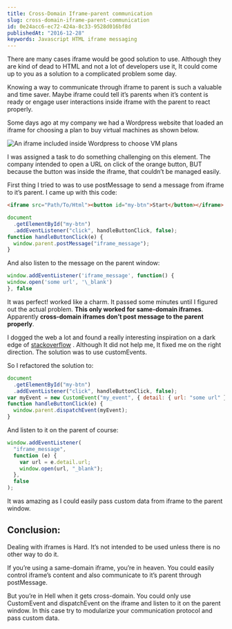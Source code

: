 ```yaml
---
title: Cross-Domain Iframe-parent communication
slug: cross-domain-iframe-parent-communication
id: 0e24acc6-ec72-424a-8c33-9528d016bf8d
publishedAt: "2016-12-28"
keywords: Javascript HTML iframe messaging
---
```


There are many cases iframe would be good solution to use. Although they are kind of dead to HTML and not a lot of developers use it, It could come up to you as a solution to a complicated problem some day.

Knowing a way to communicate through iframe to parent is such a valuable and time saver. Maybe iframe could tell it’s parents when it’s content is ready or engage user interactions inside iframe with the parent to react properly.

Some days ago at my company we had a Wordpress website that loaded an iframe for choosing a plan to buy virtual machines as shown below.

![An iframe included inside Wordpress to choose VM plans](https://cdn-images-1.medium.com/max/1600/1*Npna_TbF8ChgAroSVkyu_Q.png)

I was assigned a task to do something challenging on this element. The company intended to open a URL on click of the orange button, BUT because the button was inside the iframe, that couldn’t be managed easily.

First thing I tried to was to use postMessage to send a message from iframe to it’s parent. I came up with this code:

```html
<iframe src="Path/To/Html"><button id="my-btn">Start</button></iframe>
```

```js
document
  .getElementById("my-btn")
  .addEventListener("click", handleButtonClick, false);
function handleButtonClick(e) {
  window.parent.postMessage("iframe_message");
}
```

And also listen to the message on the parent window:

```js
window.addEventListener('iframe_message', function() {
window.open('some url', '\_blank')
}, false
```

It was perfect! worked like a charm. It passed some minutes until I figured out the actual problem. **This only worked for same-domain iframes**. Apparently **cross-domain iframes don’t post message to the parent properly**.

I dogged the web a lot and found a really interesting inspiration on a dark edge of [stackoverflow](https://stackoverflow.com/) . Although It did not help me, It fixed me on the right direction. The solution was to use customEvents.

So I refactored the solution to:

```js
document
  .getElementById("my-btn")
  .addEventListener("click", handleButtonClick, false);
var myEvent = new CustomEvent("my_event", { detail: { url: "some url" } });
function handleButtonClick(e) {
  window.parent.dispatchEvent(myEvent);
}
```

And listen to it on the parent of course:

```js
window.addEventListener(
  "iframe_message",
  function (e) {
    var url = e.detail.url;
    window.open(url, "_blank");
  },
  false
);
```

It was amazing as I could easily pass custom data from iframe to the parent window.

## Conclusion:

Dealing with iframes is Hard. It’s not intended to be used unless there is no other way to do it.

If you’re using a same-domain iframe, you’re in heaven. You could easily control iframe’s content and also communicate to it’s parent through postMessage.

But you’re in Hell when it gets cross-domain. You could only use CustomEvent and dispatchEvent on the iframe and listen to it on the parent window. In this case try to modularize your communication protocol and pass custom data.
